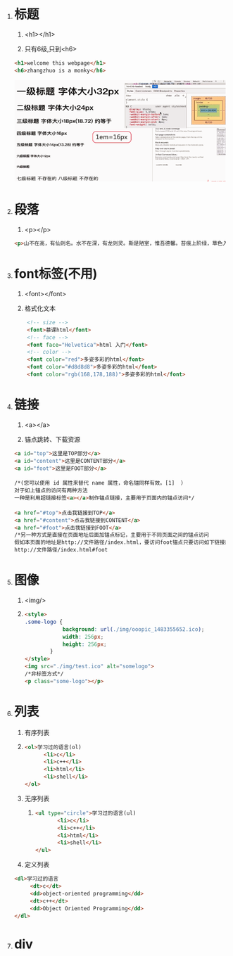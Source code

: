 1. # 标题

   1. &lt;h1&gt;&lt;/h1&gt;

   2. 只有6级,只到&lt;h6&gt;

   ```html
   <h1>welcome this webpage</h1>
   <h6>zhangzhuo is a monky</h6>
   ```

   ![](/assets/6级标题2.PNG)

2. # 段落

   1. &lt;p&gt;&lt;/p&gt;

   ```html
   <p>山不在高，有仙则名。水不在深，有龙则灵。斯是陋室，惟吾德馨。苔痕上阶绿，草色入帘青。谈笑有鸿儒，往来无白丁。可以调素琴，阅金经。无丝竹之乱耳，无案牍之劳形。南阳诸葛庐，西蜀子云亭。孔子云：何陋之有？</p>
   ```
3. # font标签\(不用\)

   1. &lt;font&gt;&lt;/font&gt;

   2. 格式化文本

   ```html
       <!-- size -->
       <font>慕课html</font>
       <!-- face -->
       <font face="Helvetica">html 入门</font>
       <!-- color -->
       <font color="red">多姿多彩的html</font>
       <font color="#d8d8d8">多姿多彩的html</font>
       <font color="rgb(168,178,188)">多姿多彩的html</font>
   ```
4. # 链接

   1. &lt;a&gt;&lt;/a&gt;

   2. 锚点跳转、下载资源

   ```html
   <a id="top">这里是TOP部分</a>
   <a id="content">这里是CONTENT部分</a>
   <a id="foot">这里是FOOT部分</a>

   /*(您可以使用 id 属性来替代 name 属性，命名锚同样有效。[1]  ）
   对于如上锚点的访问有两种方法
   一种是利用超链接标签<a></a>制作锚点链接，主要用于页面内的锚点访问*/

   <a href="#top">点击我链接到TOP</a>
   <a href="#content">点击我链接到CONTENT</a>
   <a href="#foot">点击我链接到FOOT</a>
   /*另一种方式是直接在页面地址后面加锚点标记，主要用于不同页面之间的锚点访问
   假如本页面的地址是http://文件路径/index.html，要访问foot锚点只要访问如下链接即可*/
   http://文件路径/index.html#foot
   ```
5. # 图像

   1. &lt;img/&gt;

   2. ```html
      <style>
      .some-logo {
                  background: url(./img/ooopic_1483355652.ico);
                  width: 256px;
                  height: 256px;
              }
      </style>
      <img src="./img/test.ico" alt="somelogo">
      /*非标签方式*/
      <p class="some-logo"></p>
      ```
6. # 列表

   1. 有序列表

   2. ```html
      <ol>学习过的语言(ol)
      		<li>c</li>
      		<li>c++</li>
      		<li>html</li>
      		<li>shell</li>
      </ol>
      ```
   3. 无序列表

      1. ```html
         <ul type="circle">学习过的语言(ul)
         		<li>c</li>
         		<li>c++</li>
         		<li>html</li>
         		<li>shell</li>
         </ul>
         ```

   4. 定义列表

   ```html
   <dl>学习过的语言
   		<dt>c</dt>
   		<dd>object-oriented programming</dd>
   		<dt>c++</dt>
   		<dd>Object Oriented Programming</dd>
   </dl>
   ```
7. # div




